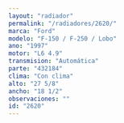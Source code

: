 ```yaml
---
layout: "radiador"
permalink: "/radiadores/2620/"
marca: "Ford"
modelo: "F-150 / F-250 / Lobo"
ano: "1997"
motor: "L6 4.9"
transmision: "Automática"
parte: "432184"
clima: "Con clima"
alto: "27 5/8"
ancho: "18 1/2"
observaciones: ""
id: "2620"
---
```


